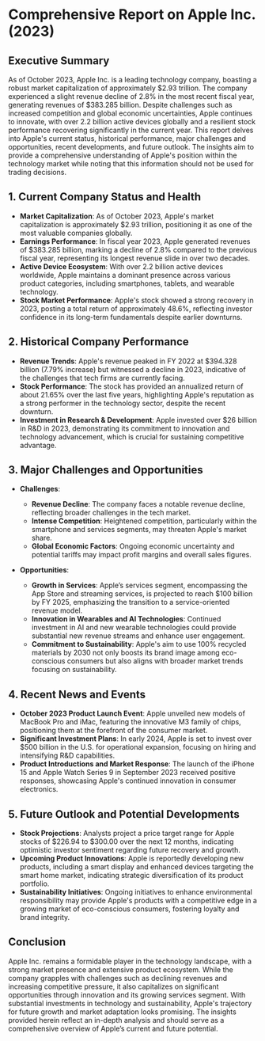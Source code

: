 # Comprehensive Report on Apple Inc. (2023)

## Executive Summary
As of October 2023, Apple Inc. is a leading technology company, boasting a robust market capitalization of approximately $2.93 trillion. The company experienced a slight revenue decline of 2.8% in the most recent fiscal year, generating revenues of $383.285 billion. Despite challenges such as increased competition and global economic uncertainties, Apple continues to innovate, with over 2.2 billion active devices globally and a resilient stock performance recovering significantly in the current year. This report delves into Apple's current status, historical performance, major challenges and opportunities, recent developments, and future outlook. The insights aim to provide a comprehensive understanding of Apple's position within the technology market while noting that this information should not be used for trading decisions.

## 1. Current Company Status and Health
- **Market Capitalization**: As of October 2023, Apple's market capitalization is approximately $2.93 trillion, positioning it as one of the most valuable companies globally.
- **Earnings Performance**: In fiscal year 2023, Apple generated revenues of $383.285 billion, marking a decline of 2.8% compared to the previous fiscal year, representing its longest revenue slide in over two decades.
- **Active Device Ecosystem**: With over 2.2 billion active devices worldwide, Apple maintains a dominant presence across various product categories, including smartphones, tablets, and wearable technology.
- **Stock Market Performance**: Apple's stock showed a strong recovery in 2023, posting a total return of approximately 48.6%, reflecting investor confidence in its long-term fundamentals despite earlier downturns.

## 2. Historical Company Performance
- **Revenue Trends**: Apple's revenue peaked in FY 2022 at $394.328 billion (7.79% increase) but witnessed a decline in 2023, indicative of the challenges that tech firms are currently facing.
- **Stock Performance**: The stock has provided an annualized return of about 21.65% over the last five years, highlighting Apple's reputation as a strong performer in the technology sector, despite the recent downturn.
- **Investment in Research & Development**: Apple invested over $26 billion in R&D in 2023, demonstrating its commitment to innovation and technology advancement, which is crucial for sustaining competitive advantage.

## 3. Major Challenges and Opportunities
- **Challenges**:
  - **Revenue Decline**: The company faces a notable revenue decline, reflecting broader challenges in the tech market.
  - **Intense Competition**: Heightened competition, particularly within the smartphone and services segments, may threaten Apple's market share.
  - **Global Economic Factors**: Ongoing economic uncertainty and potential tariffs may impact profit margins and overall sales figures.
  
- **Opportunities**:
  - **Growth in Services**: Apple’s services segment, encompassing the App Store and streaming services, is projected to reach $100 billion by FY 2025, emphasizing the transition to a service-oriented revenue model.
  - **Innovation in Wearables and AI Technologies**: Continued investment in AI and new wearable technologies could provide substantial new revenue streams and enhance user engagement.
  - **Commitment to Sustainability**: Apple's aim to use 100% recycled materials by 2030 not only boosts its brand image among eco-conscious consumers but also aligns with broader market trends focusing on sustainability.

## 4. Recent News and Events
- **October 2023 Product Launch Event**: Apple unveiled new models of MacBook Pro and iMac, featuring the innovative M3 family of chips, positioning them at the forefront of the consumer market.
- **Significant Investment Plans**: In early 2024, Apple is set to invest over $500 billion in the U.S. for operational expansion, focusing on hiring and intensifying R&D capabilities.
- **Product Introductions and Market Response**: The launch of the iPhone 15 and Apple Watch Series 9 in September 2023 received positive responses, showcasing Apple's continued innovation in consumer electronics.

## 5. Future Outlook and Potential Developments
- **Stock Projections**: Analysts project a price target range for Apple stocks of $226.94 to $300.00 over the next 12 months, indicating optimistic investor sentiment regarding future recovery and growth.
- **Upcoming Product Innovations**: Apple is reportedly developing new products, including a smart display and enhanced devices targeting the smart home market, indicating strategic diversification of its product portfolio.
- **Sustainability Initiatives**: Ongoing initiatives to enhance environmental responsibility may provide Apple's products with a competitive edge in a growing market of eco-conscious consumers, fostering loyalty and brand integrity.

## Conclusion
Apple Inc. remains a formidable player in the technology landscape, with a strong market presence and extensive product ecosystem. While the company grapples with challenges such as declining revenues and increasing competitive pressure, it also capitalizes on significant opportunities through innovation and its growing services segment. With substantial investments in technology and sustainability, Apple's trajectory for future growth and market adaptation looks promising. The insights provided herein reflect an in-depth analysis and should serve as a comprehensive overview of Apple’s current and future potential.